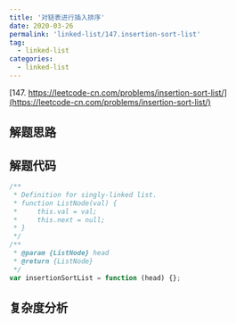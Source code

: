 ```yaml
---
title: '对链表进行插入排序'
date: 2020-03-26
permalink: 'linked-list/147.insertion-sort-list'
tag:
  - linked-list
categories:
  - linked-list
---
```


[147. https://leetcode-cn.com/problems/insertion-sort-list/](https://leetcode-cn.com/problems/insertion-sort-list/)

## 解题思路

## 解题代码

```js
/**
 * Definition for singly-linked list.
 * function ListNode(val) {
 *     this.val = val;
 *     this.next = null;
 * }
 */
/**
 * @param {ListNode} head
 * @return {ListNode}
 */
var insertionSortList = function (head) {};
```

## 复杂度分析
